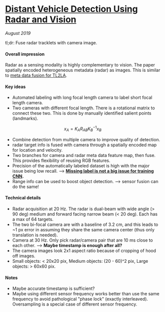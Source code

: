 # [Distant Vehicle Detection Using Radar and Vision](https://arxiv.org/abs/1901.10951)

_August 2019_

tl;dr: Fuse radar tracklets with camera image. 

#### Overall impression
Radar as a sensing modality is highly complementary to vision. The paper spatially encoded heterogeneous metadata (radar) as images. This is similar to [meta data fusion for TL2LA](deep_metadata_fusion_tl2la.md).

#### Key ideas
- Automated labeling with long focal length camera to label short focal length camera. 
- Two cameras with different focal length. There is a rotational matrix to connect these two. This is done by manually identified salient points (landmarks).

$$
x_A = K_A R_{AB} K_B^{-1} x_B
$$

- Combine detection from multiple camera to improve quality of detection.
- radar target info is fused with camera through a spatially encoded map for location and velocity.
- Two branches for camera and radar meta data feature map, then fuse. This provides flexibility of reusing RGB features. 
- Precision of the automatically labeled dataset is high with the major issue being low recall. --> **[Missing label is not a big issue for training CNN](https://arxiv.org/pdf/1806.06986.pdf).**
- Range info can be used to boost object detection. --> sensor fusion can do the same!

#### Technical details
- Radar acquisition at 20 Hz. The radar is dual-beam with wide angle (> 90 deg) medium and forward facing narrow beam (< 20 deg). Each has a max of 64 targets. 
- The two bi-focal camera are with a baseline of 3.2 cm, and this leads to ~1 px error in assuming they share the same camera center (thus only translation is needed).
- Camera at 30 Hz. Only pick radar/camera pair that are 10 ms close to each other. --> **Maybe timestamp is enough after all?**
- The camera images look 2x1 aspect ratio because of cropping of hood off images. 
- Small objects: < 20x20 pix, Medium objects: (20 - 60)^2 pix, Large objects: > 60x60 pix.

#### Notes
- Maybe accurate timestamp is sufficient?
- Maybe using different sensor frequency works better than use the same frequency to avoid pathological "phase lock" (exactly interleaved). Oversampling is a special case of different sensor frequency.

